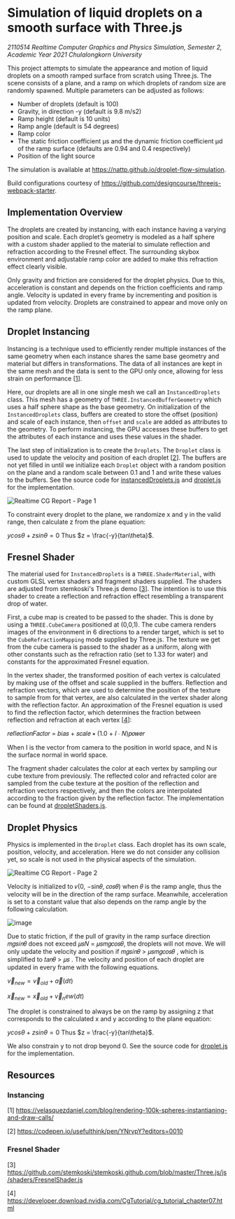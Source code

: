# Simulation of liquid droplets on a smooth surface with Three.js

_2110514 Realtime Computer Graphics and Physics Simulation, Semester 2, Academic Year 2021 Chulalongkorn University_

This project attempts to simulate the appearance and motion of liquid droplets on a smooth ramped surface from scratch using Three.js. The scene consists of a plane, and a ramp on which droplets of random size are randomly spawned. Multiple parameters can be adjusted as follows:

- Number of droplets (default is 100)
- Gravity, in direction -y (default is 9.8 m/s2)
- Ramp height (default is 10 units)
- Ramp angle (default is 54 degrees)
- Ramp color
- The static friction coefficient μs and the dynamic friction coefficient μd of the ramp surface (defaults are 0.94 and 0.4 respectively)
- Position of the light source

The simulation is available at https://nattp.github.io/droplet-flow-simulation.

Build configurations courtesy of https://github.com/designcourse/threejs-webpack-starter.

## Implementation Overview

The droplets are created by instancing, with each instance having a varying position and scale. Each droplet’s geometry is modeled as a half sphere with a custom shader applied to the material to simulate reflection and refraction according to the Fresnel effect. The surrounding skybox environment and adjustable ramp color are added to make this refraction effect clearly visible.

Only gravity and friction are considered for the droplet physics. Due to this, acceleration is constant and depends on the friction coefficients and ramp angle. Velocity is updated in every frame by incrementing and position is updated from velocity. Droplets are constrained to appear and move only on the ramp plane.

## Droplet Instancing

Instancing is a technique used to efficiently render multiple instances of the same geometry when each instance shares the same base geometry and material but differs in transformations. The data of all instances are kept in the same mesh and the data is sent to the GPU only once, allowing for less strain on performance [[1](https://velasquezdaniel.com/blog/rendering-100k-spheres-instantianing-and-draw-calls/)]. 

Here, our droplets are all in one single mesh we call an `InstancedDroplets` class. This mesh has a geometry of `THREE.InstancedBufferGeometry` which uses a half sphere shape as the base geometry. On initialization of the `InstancedDroplets` class, buffers are created to store the offset (position) and scale of each instance, then `offset` and `scale` are added as attributes to the geometry. To perform instancing, the GPU accesses these buffers to get the attributes of each instance and uses these values in the shader. 

The last step of initialization is to create the `Droplets`. The `Droplet` class is used to update the velocity and position of each droplet [[2](https://codepen.io/usefulthink/pen/YNrvpY?editors=0010)]. The buffers are not yet filled in until we initialize each `Droplet` object with a random position on the plane and a random scale between 0.1 and 1 and write these values to the buffers. See the source code for [instancedDroplets.js](https://github.com/natTP/droplet-flow-simulation/blob/main/src/instancedDroplets.js) and [droplet.js](https://github.com/natTP/droplet-flow-simulation/blob/main/src/droplet.js) for the implementation.

![Realtime CG Report - Page 1](https://user-images.githubusercontent.com/57129145/190899197-687b2e78-47ef-4309-a648-aba6500a91b4.png)

To constraint every droplet to the plane, we randomize x and y in the valid range, then calculate z from the plane equation:

$ycos\theta + zsin\theta = 0$
Thus $z = \frac{-y}{tan\theta}$.

## Fresnel Shader

The material used for `InstancedDroplets` is a `THREE.ShaderMaterial`, with custom GLSL vertex shaders and fragment shaders supplied. The shaders are adjusted from stemkoski's Three.js demo [[3](https://github.com/stemkoski/stemkoski.github.com/blob/master/Three.js/js/shaders/FresnelShader.js)]. The intention is to use this shader to create a reflection and refraction effect resembling a transparent drop of water.

First, a cube map is created to be passed to the shader. This is done by using a `THREE.CubeCamera` positioned at (0,0,1). The cube camera renders images of the environment in 6 directions to a render target, which is set to the `CubeRefractionMapping` mode supplied by Three.js. The texture we get from the cube camera is passed to the shader as a uniform, along with other constants such as the refraction ratio (set to 1.33 for water) and constants for the approximated Fresnel equation.

In the vertex shader, the transformed position of each vertex is calculated by making use of the offset and scale supplied in the buffers. Reflection and refraction vectors, which are used to determine the position of the texture to sample from for that vertex, are also calculated in the vertex shader along with the reflection factor. An approximation of the Fresnel equation is used to find the reflection factor, which determines the fraction between reflection and refraction at each vertex [[4](https://developer.download.nvidia.com/CgTutorial/cg_tutorial_chapter07.html)]:

𝑟𝑒𝑓𝑙𝑒𝑐𝑡𝑖𝑜𝑛𝐹𝑎𝑐𝑡𝑜𝑟 = 𝑏𝑖𝑎𝑠 + 𝑠𝑐𝑎𝑙𝑒 ∗ (1.0 + 𝐼 ∙ 𝑁)𝑝𝑜𝑤𝑒𝑟

When I is the vector from camera to the position in world space, and N is the surface normal in world space.

The fragment shader calculates the color at each vertex by sampling our cube texture from previously. The reflected color and refracted color are sampled from the cube texture at the position of the reflection and refraction vectors respectively, and then the colors are interpolated according to the fraction given by the reflection factor. The implementation can be found at [dropletShaders.js](https://github.com/natTP/droplet-flow-simulation/blob/main/src/dropletShaders.js).

## Droplet Physics

Physics is implemented in the `Droplet` class. Each droplet has its own scale, position, velocity, and acceleration. Here we do not consider any collision yet, so scale is not used in the physical aspects of the simulation.

![Realtime CG Report - Page 2](https://user-images.githubusercontent.com/57129145/190899698-c2d019a8-526c-4a5e-b653-c1b367a19f10.png)

Velocity is initialized to 𝑣(0, −sin𝜃, 𝑐𝑜𝑠𝜃) when 𝜃 is the ramp angle, thus the velocity will be in the direction of the ramp surface. Meanwhile, acceleration is set to a constant value that also depends on the ramp angle by the following calculation.

![image](https://user-images.githubusercontent.com/57129145/190899751-9e63cc80-69a7-4576-95cd-ffbee1bef930.png)

Due to static friction, if the pull of gravity in the ramp surface direction 𝑚𝑔𝑠𝑖𝑛𝜃 does not exceed 𝜇𝑠𝑁 = 𝜇𝑠𝑚𝑔𝑐𝑜𝑠𝜃, the droplets will not move. We will only update the velocity and position if 𝑚𝑔𝑠𝑖𝑛𝜃 > 𝜇𝑠𝑚𝑔𝑐𝑜𝑠𝜃 , which is simplified to 𝑡𝑎𝑛𝜃 > 𝜇𝑠 . The velocity and position of each droplet are updated in every frame with the following equations.

$\vec{v}_{new} = \vec{v}_{old} + \vec{a}(dt)$

$\vec{x}_{new} = \vec{x}_{old} + \vec{v}_new(dt)$

The droplet is constrained to always be on the ramp by assigning z that corresponds to the calculated x and y according to the plane equation:

$ycos\theta + zsin\theta = 0$
Thus $z = \frac{-y}{tan\theta}$.

We also constrain y to not drop beyond 0. See the source code for [droplet.js](https://github.com/natTP/droplet-flow-simulation/blob/main/src/droplet.js) for the implementation.

## Resources
### Instancing
[1] https://velasquezdaniel.com/blog/rendering-100k-spheres-instantianing-and-draw-calls/

[2] https://codepen.io/usefulthink/pen/YNrvpY?editors=0010

### Fresnel Shader
[3] https://github.com/stemkoski/stemkoski.github.com/blob/master/Three.js/js/shaders/FresnelShader.js

[4] https://developer.download.nvidia.com/CgTutorial/cg_tutorial_chapter07.html
